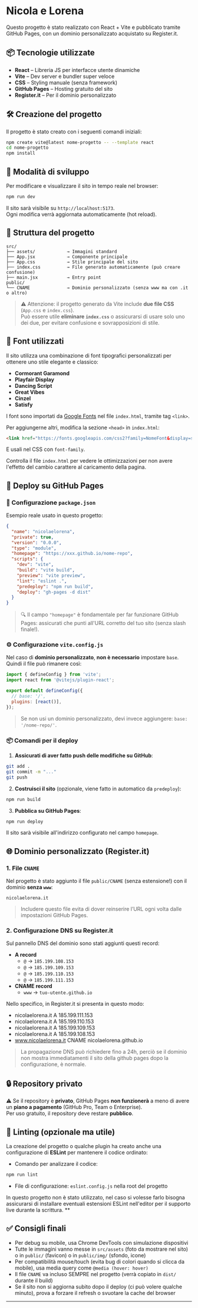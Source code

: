 # Nicola e Lorena

Questo progetto è stato realizzato con React + Vite e pubblicato tramite GitHub Pages, con un dominio personalizzato acquistato su Register.it.

## 📦 Tecnologie utilizzate

- **React** – Libreria JS per interfacce utente dinamiche
- **Vite** – Dev server e bundler super veloce
- **CSS** – Styling manuale (senza framework)
- **GitHub Pages** – Hosting gratuito del sito
- **Register.it** – Per il dominio personalizzato

## 🛠️ Creazione del progetto

Il progetto è stato creato con i seguenti comandi iniziali:

```bash
npm create vite@latest nome-progetto -- --template react
cd nome-progetto
npm install
```

## 🚧 Modalità di sviluppo

Per modificare e visualizzare il sito in tempo reale nel browser:

```bash
npm run dev
```

Il sito sarà visibile su `http://localhost:5173`.  
Ogni modifica verrà aggiornata automaticamente (hot reload).

## 📁 Struttura del progetto

```
src/
├── assets/            → Immagini standard
├── App.jsx            → Componente principale
├── App.css            → Stile principale del sito
├── index.css          → File generato automaticamente (può creare confusione)
├── main.jsx           → Entry point
public/
└── CNAME              → Dominio personalizzato (senza www ma con .it o altro)
```

> ⚠️ Attenzione: il progetto generato da Vite include **due file CSS** (`App.css` e `index.css`).  
> Può essere utile **eliminare `index.css`** o assicurarsi di usare solo uno dei due, per evitare confusione e sovrapposizioni di stile.

## 🎨 Font utilizzati

Il sito utilizza una combinazione di font tipografici personalizzati per ottenere uno stile elegante e classico:

- **Cormorant Garamond**
- **Playfair Display**
- **Dancing Script**
- **Great Vibes**
- **Cinzel**
- **Satisfy**

I font sono importati da [Google Fonts](https://fonts.google.com/) nel file `index.html`, tramite tag `<link>`.

Per aggiungerne altri, modifica la sezione `<head>` in `index.html`:

```html
<link href="https://fonts.googleapis.com/css2?family=NomeFont&display=swap" rel="stylesheet">
```

E usali nel CSS con `font-family`.

Controlla il file `index.html` per vedere le ottimizzazioni per non avere l'effetto del cambio carattere al caricamento della pagina.

## 🚀 Deploy su GitHub Pages

### 📄 Configurazione `package.json`

Esempio reale usato in questo progetto:

```json
{
  "name": "nicolaelorena",
  "private": true,
  "version": "0.0.0",
  "type": "module",
  "homepage": "https://xxx.github.io/nome-repo",
  "scripts": {
    "dev": "vite",
    "build": "vite build",
    "preview": "vite preview",
    "lint": "eslint .",
    "predeploy": "npm run build",
    "deploy": "gh-pages -d dist"
  }
}
```

> 🔍 Il campo `"homepage"` è fondamentale per far funzionare GitHub Pages: assicurati che punti all'URL corretto del tuo sito (senza slash finale!).

### ⚙️ Configurazione `vite.config.js`

Nel caso di **dominio personalizzato**, **non è necessario** impostare `base`.  
Quindi il file può rimanere così:

```js
import { defineConfig } from 'vite';
import react from '@vitejs/plugin-react';

export default defineConfig({
  // base: '/',
  plugins: [react()],
});
```

> Se non usi un dominio personalizzato, devi invece aggiungere: `base: '/nome-repo/'`.

### 📦 Comandi per il deploy

1. **Assicurati di aver fatto push delle modifiche su GitHub**:

```bash
git add .
git commit -m "..."
git push
```

2. **Costruisci il sito** (opzionale, viene fatto in automatico da `predeploy`):

```bash
npm run build
```

3. **Pubblica su GitHub Pages**:

```bash
npm run deploy
```

Il sito sarà visibile all'indirizzo configurato nel campo `homepage`.

## 🌐 Dominio personalizzato (Register.it)

### 1. File `CNAME`

Nel progetto è stato aggiunto il file `public/CNAME` (senza estensione!) con il dominio **senza `www`**:

```
nicolaelorena.it
```

> Includere questo file evita di dover reinserire l’URL ogni volta dalle impostazioni GitHub Pages.

### 2. Configurazione DNS su Register.it

Sul pannello DNS del dominio sono stati aggiunti questi record:

- **A record**
  - `@` → `185.199.108.153`
  - `@` → `185.199.109.153`
  - `@` → `185.199.110.153`
  - `@` → `185.199.111.153`
- **CNAME record**
  - `www` → `tuo-utente.github.io`

Nello specifico, in Register.it si presenta in questo modo:
- nicolaelorena.it A 185.199.111.153
- nicolaelorena.it A 185.199.110.153
- nicolaelorena.it A 185.199.109.153
- nicolaelorena.it A 185.199.108.153
- www.nicolaelorena.it CNAME nicolaelorena.github.io

> La propagazione DNS può richiedere fino a 24h, perciò se il dominio non mostra immediatamenti il sito della github pages dopo la configurazione, è normale.

## 🔒 Repository privato

⚠️ Se il repository è **privato**, GitHub Pages **non funzionerà** a meno di avere un **piano a pagamento** (GitHub Pro, Team o Enterprise).  
Per uso gratuito, il repository deve restare **pubblico**.

## 🧹 Linting (opzionale ma utile)

La creazione del progetto o qualche plugin ha creato anche una configurazione di **ESLint** per mantenere il codice ordinato:

- Comando per analizzare il codice:

```bash
npm run lint
```

- File di configurazione: `eslint.config.js` nella root del progetto

In questo progetto non è stato utilizzato, nel caso si volesse farlo bisogna assicurarsi di installare eventuali estensioni ESLint nell'editor per il supporto live durante la scrittura.
** 

## ✅ Consigli finali

- Per debug su mobile, usa Chrome DevTools con simulazione dispositivi
- Tutte le immagini vanno messe in `src/assets` (foto da mostrare nel sito)  o in `public/` (favicon) o in `public/img/` (sfondo, icone)
- Per compatibilità mouse/touch (evita bug di colori quando si clicca da mobile), usa media query come `@media (hover: hover)`
- Il file `CNAME` va incluso SEMPRE nel progetto (verrà copiato in `dist/` durante il build)
- Se il sito non si aggiorna subito dopo il deploy (ci può volere qualche minuto), prova a forzare il refresh o svuotare la cache del browser

---

